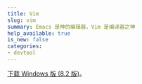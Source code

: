```yaml
---
title: Vim
slug: vim
summary: Emacs 是神的编辑器，Vim 是编译器之神
help_available: true
is_new: false
categories:
- devtool
---
```


[下载 Windows 版 (8.2 版)](/vim/pc/gvim82.exe)。